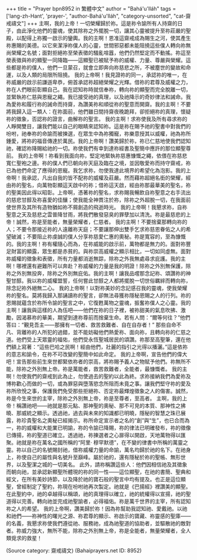+++
title = "Prayer bpn8952 in 繁體中文"
author = "Bahá'u'lláh"
tags = ['lang-zh-Hant', 'prayer-', "author-Bahá'u'lláh", "category-unsorted", "cat-齋戒禱文"]
+++
主啊，我的上帝！一切榮耀歸於祢。這是祢令諭所有人持齋的日子，由此淨化他們的靈魂，使其除祢之外擺脫一切，讓其心靈被提升至祢莊嚴的聖殿，以配得上祢獨一啟示的鑾輿。我的主啊！恩准這齋戒成為賜生之河，使其產生祢惠賜的美德。以它來潔淨祢僕人的心靈，世間邪惡都未能阻撓這些僕人轉向祢無尚榮耀之名號；面對拒絕祢至榮表徵的騷亂喧囂，他們仍然堅定而不動搖。祢這至榮表徵與祢的顯聖一同降臨——這顯聖已被賦予祢的威權、力量、尊嚴與榮耀。這些都是祢的僕人，他們一旦蒙召，就會立即奔向祢慈悲之所，不被塵世的變故和命運，以及人類的局限所阻撓。
我的上帝啊！我見證祢的同一，承認祢的唯一，在祢威嚴的啟示前謙遜卑恭，俯首承認祢超絕榮耀之光輝。借祢的君尊及威權之力，祢在人們眼前彰顯自己。我在認知祢時就信奉祢，轉向祢的顯聖而完全脫離一切，並緊執祢仁慈與恩寵之繩。我已接受祂的真理，以及祂降示的奇妙律法和誡命。我為愛祢和履行祢的誡命而持齋，為讚美祢和順從祢的聖意而開齋。我的主啊！不要將我歸入這一類人：在祢面前，他們雖日間持齋夜晚跪拜，卻拒絕祢的真理，懷疑祢的徵象，否認祢的證言，曲解祢的聖言。
我的主啊！求祢使我及所有尋求祢的人睜開雙目，讓我們能以自己的眼睛來認知祢。這是祢在賜予祂的聖書中對我們的吩咐，祂奉祢的命諭而被揀選，在眾生中為祢獨寵，祢樂意授其以威權，祂為祢所鍾愛，將祢的福音傳達於萬民。我的上帝啊！讚美歸於祢，祢已仁慈地使我們認知祂，確認祢降賜給祂的一切。祢使我們有幸到達祢經書及聖簡中應許的那位顯聖尊前。
我的上帝啊！祢看到我面向祢，堅定地緊執祢慈惠慷慨之繩，依偎在祢慈悲寬仁聖袍之邊。祢的僕人們已朝向祢天庭及臨在之境，並因敬愛祢而持守齋戒，祢已為他們命定了應得的恩寵。我乞求祢，勿使我達此境界的希望化為泡影。我的上帝啊！我承認，凡出自我的皆不配祢的威權及莊嚴。然而藉祢超絕名銜的榮耀，經由祢的聖名，向萬物彰顯這天啟中的祢；借祢這天啟，經由祢那最華美的聖名，祢的聖美因此得以昭彰。上帝啊，憑著祢的聖名，求祢賜我暢飲自祢聖意之右手流出的慈悲甘醇及祢喜愛的佳釀；使我能全神貫注於祢，除祢之外超脫一切，在我面前使世界及其所有造物猶如祢不屑創造的飛逝時光。
我的上帝啊！我懇求祢，自祢聖意之天及慈悲之雲普降甘雨，將我們散發惡臭的罪孽加以清洗。祢是最慈悲的上帝！誠然，祢是至能者，無量榮耀者，仁慈者。
我的主啊！不要捨棄那轉向祢的人；不要令那接近祢的人遠離祢天庭；不要讓那伸出雙手乞求祢慈恩眷佑之人的希望破滅；不要阻止祢虔誠的僕人分享祢慈愛仁惠的奧秘。祢是寬容的，至為慷慨的。我的主啊！祢有權隨心而為，在祢威能的啟示前，萬物都是無力的。面對祢豐足財富的顯露，眾生都是赤貧的。與祢崇高威權之顯示相比，一切如同虛無。面對祢威權的徵象和表徵，所有力量都消逝無踪，除祢之外我無處尋求庇護。我的主啊！哪裡還有避難所可以奔赴？祢威權的力量是我的明證！除祢之外別無保護，除祢之外別無投奔，除祢之外別無庇佑。我的主啊！讓我品嚐那念記祢、頌讚祢的神聖甘醇。我以祢的威權盟誓，任何嘗此甘醇之人都將擺脫一切世俗羈絆而轉向祢，除念記祢外絕無二心。
我的上帝啊！以對祢美妙的念記感召我的靈魂，使我榮耀祢的聖名。莫將我歸入那誦讀祢的聖言，卻無法尋獲祢隱秘恩賜之人的行列。祢的恩賜就蘊含於祢所令諭的聖言之中，它復甦萬物之靈魂，振奮祢僕人之心靈。我的主啊！讓我與這樣的人為伍吧——他們在祢的日子裡，被祢甜美的氣息吹拂、激勵，因渴慕祢的華美，期望到達祢尊前而捨棄生命。若有人問：“爾等何往？”他們答曰：“覲見吾主——那擁有一切者、救苦救難者、自在自存者！”
那些自命不凡、背離祢的人所犯的過錯，並不能妨礙他們熱愛祢、面向祢，且轉向祢的仁慈之道。他們受上天眾靈的福佑，他們受永恆聖城居民的頌讚。祢那至高聖筆，還在他們額上寫著：“這些巴哈之民啊！經由他們，壯麗的指引之光得以播灑。”這是依祢的意志和諭令，在祢不可改變的聖簡中如此命定。
我的上帝啊，宣告他們的偉大吧！宣告那些前生來世都緊依祢者的崇高，將祢賜予義人之物賦予他們。祢無所不能，除祢之外別無上帝。祢是萬能者，救苦救難者，全能者，最慷慨者。
我的主啊！勿使我們的齋戒到此為止，勿使過去的聖約以此為終。求祢接納我們為愛祢及博祢歡心而做的一切，或為罪惡與墮落慾念所阻而未竟之事。讓我們堅守祢的愛及祢所欣悅之事，保護我們免受那些拒絕祢、否定祢最輝煌徵象之人的傷害。誠然，祢是今生來世的主宰，除祢之外別無上帝，祢是至尊者，至高者。
主啊，我的上帝！稱讚祂吧——祂就是那元點、那神聖的奧秘、那不可見的本質、那神性之拂曉、那威統之顯示。透過祂，過去與未來的知識都已明曉，隱秘的智慧之珠已展露，祢珍貴聖名之奧秘已經揭示。祢所命定宣示者之名的“創”與“生”，也已合而為一，祢的威權和大能業已明諭，祢的令諭已降賜，祢的律法已明確發布，祢的徵像已傳揚，祢的聖道已確立。透過祂，祢揀選者之心扉得以開啟，天地萬物得以匯聚。祂就是祢在萬名之國所稱的“阿里· 穆罕默德”，在不變的律書中所稱的萬靈之靈。祢以自己的名號賜封祂，借祢威權力量的命諭，萬名均歸於祂的名下。在祂身上，祢使自己的屬性與名號升至巔峰。屬於祂的，還有隱秘於祢的聖帳、無形世界，以及聖潔之城的一切美名。
此外，請祢稱讚這些人：他們因相信祂及其徵象而朝向祂，並承認新顯聖所體現的祢的同一性——這位顯聖，在祂的書簡、聖典和經文，在所有美妙詩節，以及降於祂的寶石般的聖言中均有提及。也正是這位顯聖，曾經制定了聖約，祢現在吩咐祂再次製定。祂就是《巴揚經》裡讚美的顯聖。在此聖約中，祂的卓越得以稱頌，祂的真理得以確立，祂的統權得以宣揚，祂的聖道得以完善。轉向祂並完成祂聖諭者，必得福佑。祢是萬千世界的主宰，所有認知祢之人的希望。
我的上帝啊，讚美歸於祢！因為祢幫助我認知祂、愛戴祂。以祂和祂們——祢神性的曙光之源、祢君尊的顯示、祢啟示的寶藏、祢靈感的聖庫——的名義，我懇求祢使我們遵從祂、服務祂，成為祂聖道的協助者，並驅散祂的敵對者。祢威力強大，無所不能，除祢之外別無上帝，祢是全能者，無量榮耀者，全人類覓求的救星！

(Source category: 齋戒禱文)
(Bahaiprayers.net ID: 8952)
